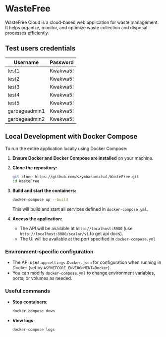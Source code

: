 # WasteFree
WasteFree Cloud is a cloud-based web application for waste management. It helps organize, monitor, and optimize waste collection and disposal processes efficiently.

## Test users credentials

| Username | Password  |
|----------|-----------|
| test1    | Kwakwa5!  |
| test2    | Kwakwa5!  |
| test3    | Kwakwa5!  |
| test4    | Kwakwa5!  |
| test5    | Kwakwa5!  |
| garbageadmin1 | Kwakwa5! |
| garbageadmin2 | Kwakwa5! |

## Local Development with Docker Compose

To run the entire application locally using Docker Compose:

1. **Ensure Docker and Docker Compose are installed** on your machine.

2. **Clone the repository:**
   ```sh
   git clone https://github.com/szymbaramichal/WasteFree.git
   cd WasteFree
   ```

3. **Build and start the containers:**
   ```sh
   docker-compose up --build
   ```
   This will build and start all services defined in `docker-compose.yml`.

4. **Access the application:**
   - The API will be available at `http://localhost:8080` (use `http://localhost:8080/scalar/v1` to get api docs).
   - The UI will be available at the port specified in `docker-compose.yml`

### Environment-specific configuration
- The API uses `appsettings.Docker.json` for configuration when running in Docker (set by `ASPNETCORE_ENVIRONMENT=Docker`).
- You can modify `docker-compose.yml` to change environment variables, ports, or volumes as needed.

### Useful commands
- **Stop containers:**
  ```sh
  docker-compose down
  ```
- **View logs:**
  ```sh
  docker-compose logs
  ```